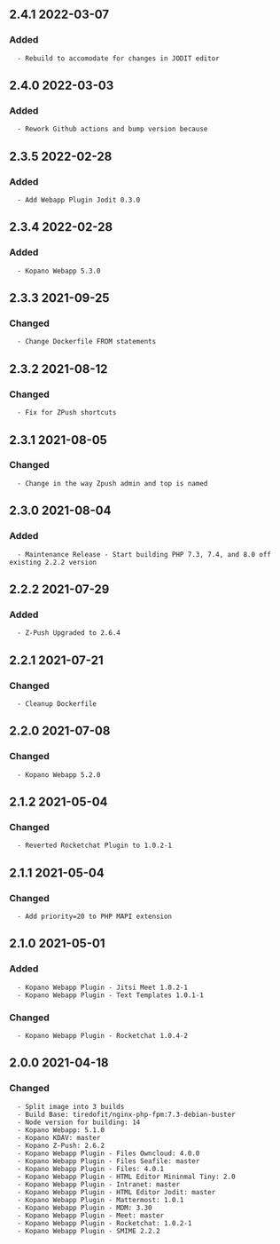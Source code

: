 ## 2.4.1 2022-03-07 <dave at tiredofit dot ca>

   ### Added
      - Rebuild to accomodate for changes in JODIT editor


## 2.4.0 2022-03-03 <dave at tiredofit dot ca>

   ### Added
      - Rework Github actions and bump version because


## 2.3.5 2022-02-28 <dave at tiredofit dot ca>

   ### Added
      - Add Webapp Plugin Jodit 0.3.0


## 2.3.4 2022-02-28 <dave at tiredofit dot ca>

   ### Added
      - Kopano Webapp 5.3.0


## 2.3.3 2021-09-25 <dave at tiredofit dot ca>

   ### Changed
      - Change Dockerfile FROM statements


## 2.3.2 2021-08-12 <dave at tiredofit dot ca>

   ### Changed
      - Fix for ZPush shortcuts


## 2.3.1 2021-08-05 <dave at tiredofit dot ca>

   ### Changed
      - Change in the way Zpush admin and top is named


## 2.3.0 2021-08-04 <dave at tiredofit dot ca>

   ### Added
      - Maintenance Release - Start building PHP 7.3, 7.4, and 8.0 off existing 2.2.2 version

## 2.2.2 2021-07-29 <dave at tiredofit dot ca>

   ### Added
      - Z-Push Upgraded to 2.6.4


## 2.2.1 2021-07-21 <dave at tiredofit dot ca>

   ### Changed
      - Cleanup Dockerfile


## 2.2.0 2021-07-08 <dave at tiredofit dot ca>

   ### Changed
      - Kopano Webapp 5.2.0

## 2.1.2 2021-05-04 <dave at tiredofit dot ca>

   ### Changed
      - Reverted Rocketchat Plugin to 1.0.2-1

## 2.1.1 2021-05-04 <dave at tiredofit dot ca>

   ### Changed
      - Add priority=20 to PHP MAPI extension


## 2.1.0 2021-05-01 <dave at tiredofit dot ca>

   ### Added
      - Kopano Webapp Plugin - Jitsi Meet 1.0.2-1
      - Kopano Webapp Plugin - Text Templates 1.0.1-1

   ### Changed
      - Kopano Webapp Plugin - Rocketchat 1.0.4-2


## 2.0.0 2021-04-18 <dave at tiredofit dot ca>

   ### Changed
      - Split image into 3 builds
      - Build Base: tiredofit/nginx-php-fpm:7.3-debian-buster
      - Node version for building: 14
      - Kopano Webapp: 5.1.0
      - Kopano KDAV: master
      - Kopano Z-Push: 2.6.2
      - Kopano Webapp Plugin - Files Owncloud: 4.0.0
      - Kopano Webapp Plugin - Files Seafile: master
      - Kopano Webapp Plugin - Files: 4.0.1
      - Kopano Webapp Plugin - HTML Editor Mininmal Tiny: 2.0
      - Kopano Webapp Plugin - Intranet: master
      - Kopano Webapp Plugin - HTML Editor Jodit: master
      - Kopano Webapp Plugin - Mattermost: 1.0.1
      - Kopano Webapp Plugin - MDM: 3.30
      - Kopano Webapp Plugin - Meet: master
      - Kopano Webapp Plugin - Rocketchat: 1.0.2-1
      - Kopano Webapp Plugin - SMIME 2.2.2

